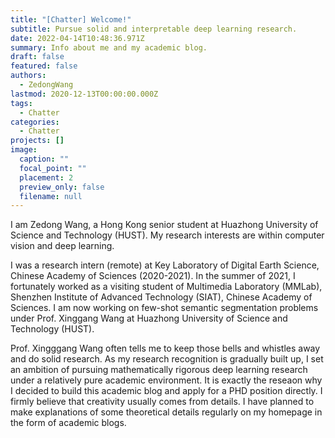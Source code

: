 ```yaml
---
title: "[Chatter] Welcome!"
subtitle: Pursue solid and interpretable deep learning research.
date: 2022-04-14T10:48:36.971Z
summary: Info about me and my academic blog.
draft: false
featured: false
authors:
  - ZedongWang
lastmod: 2020-12-13T00:00:00.000Z
tags:
  - Chatter
categories:
  - Chatter
projects: []
image:
  caption: ""
  focal_point: ""
  placement: 2
  preview_only: false
  filename: null
---
```

I am Zedong Wang, a Hong Kong senior student at Huazhong University of Science and Technology (HUST). My research interests are within computer vision and deep learning. 

I was a research intern (remote) at Key Laboratory of Digital Earth Science, Chinese Academy of Sciences (2020-2021). In the summer of 2021, I fortunately worked as a visiting student of Multimedia Laboratory (MMLab), Shenzhen Institute of Advanced Technology (SIAT), Chinese Academy of Sciences. I am now working on few-shot semantic segmentation problems under Prof. Xinggang Wang at Huazhong University of Science and Technology (HUST).


Prof. Xingggang Wang often tells me to keep those bells and whistles away and do solid research. As my research recognition is gradually built up, I set an ambition of pursuing mathematically rigorous deep learning research under a relatively pure academic environment. It is exactly the reseaon why I decided to build this academic blog and apply for a PHD position directly. I firmly believe that creativity usually comes from details. I have planned to make explanations of some theoretical details regularly on my homepage in the form of academic blogs.